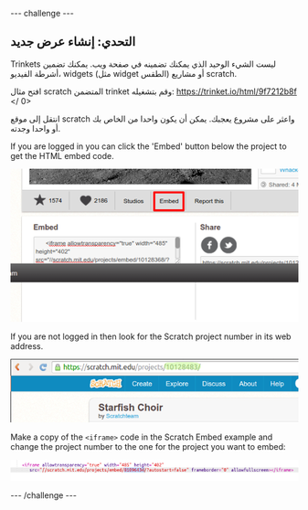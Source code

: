 \--- challenge \---

## التحدي: إنشاء عرض جديد

Trinkets ليست الشيء الوحيد الذي يمكنك تضمينه في صفحة ويب. يمكنك تضمين أشرطة الفيديو، widgets (مثل widget الطقس) أو مشاريع scratch.

افتح مثال scratch المتضمن trinket وقم بتشغيله:  https://trinket.io/html/9f7212b8f </ 0></p> 

انتقل إلى موقع scratch واعثر على مشروع يعجبك. يمكن أن يكون واحدا من الخاص بك أو واحدا وجدته.

If you are logged in you can click the 'Embed' button below the project to get the HTML embed code.

![لقطة الشاشة](images/scratch-embed.png)

If you are not logged in then look for the Scratch project number in its web address.

![لقطة الشاشة](images/scratch-project-number.png)

Make a copy of the `<iframe>` code in the Scratch Embed example and change the project number to the one for the project you want to embed:

![لقطة الشاشة](images/scratch-iframe.png)

\--- /challenge \---